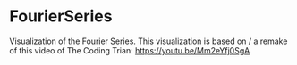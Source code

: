 # FourierSeries

Visualization of the Fourier Series. This visualization is based on / a remake of this video of The Coding Trian: https://youtu.be/Mm2eYfj0SgA

